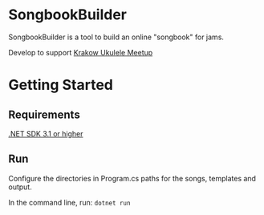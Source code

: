 # SongbookBuilder

SongbookBuilder is a tool to build an online "songbook" for jams.

Develop to support [Krakow Ukulele Meetup](https://krakow-ukulele.netlify.com/)

# Getting Started

## Requirements

[.NET SDK 3.1 or higher](https://dotnet.microsoft.com/download/dotnet-core)

## Run

Configure the directories in Program.cs paths for the songs, templates and output.

In the command line, run: ```dotnet run```
